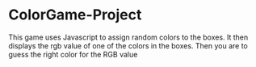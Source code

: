 # ColorGame-Project
This game uses Javascript to assign random colors to the boxes.
It then displays the rgb value of one of the colors in the boxes.
Then you are to guess the right color for the RGB value
